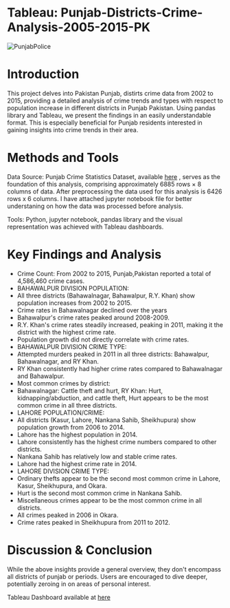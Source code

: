# Tableau: Punjab-Districts-Crime-Analysis-2005-2015-PK
![PunjabPolice](https://github.com/MWali94/Punjab-Districts-Crime-Analysis-2005-215-PK/assets/65387808/d47c6906-911f-4f05-bd41-140ead49a912)


# **Introduction**    

This project delves into Pakistan Punjab, distirts crime data from 2002 to 2015, providing a detailed analysis of crime trends and types with respect to population increase in different districts in Punjab Pakistan. Using pandas library and Tableau, we present the findings in an easily understandable format. This is especially beneficial for Punjab residents interested in gaining insights into crime trends in their area.

# **Methods and Tools**

Data Source: Punjab Crime Statistics Dataset, available <a href="https://opendata.com.pk/dataset/crimes-committed-in-punjab-2002-2015/resource/3c430502-b94d-4f5d-a917-a0e778f71998">here</a> , serves as the foundation of this analysis, comprising approximately 6885 rows × 8 columns of data. After preprocessing the data used for this analysis is 6426 rows x 6 columns. I have attached jupyter notebook file for better understaning on how the data was processed before analysis.

Tools: Python, jupyter notebook, pandas library and the visual representation was achieved with Tableau dashboards.

# **Key Findings and Analysis**

<ul>
    <li>Crime Count: From 2002 to 2015, Punjab,Pakistan reported a total of 4,586,460 crime cases.</li>
    <li>BAHAWALPUR DIVISION POPULATION:</li>
    <li>All three districts (Bahawalnagar, Bahawalpur, R.Y. Khan) show population increases from 2002 to 2015.</li>
    <li>Crime rates in Bahawalnagar declined over the years</li>
    <li>Bahawalpur's crime rates peaked around 2008-2009.</li>
    <li>R.Y. Khan's crime rates steadily increased, peaking in 2011, making it the district with the highest crime rate.</li>
    <li>Population growth did not directly correlate with crime rates.</li>
    <li>BAHAWALPUR DIVISION CRIME TYPE:</li>
    <li>Attempted murders peaked in 2011 in all three districts: Bahawalpur, Bahawalnagar, and RY Khan.</li>
    <li>RY Khan consistently had higher crime rates compared to Bahawalnagar and Bahawalpur.</li>
    <li>Most common crimes by district:</li>
    <li>Bahawalnagar: Cattle theft and hurt, RY Khan: Hurt, kidnapping/abduction, and cattle theft, Hurt appears to be the most common crime in all three districts.</li>
    <li>LAHORE POPULATION/CRIME:</li>
    <li>All districts (Kasur, Lahore, Nankana Sahib, Sheikhupura) show population growth from 2006 to 2014.</li>
    <li>Lahore has the highest population in 2014.</li>
    <li>Lahore consistently has the highest crime numbers compared to other districts.</li>
    <li>Nankana Sahib has relatively low and stable crime rates.</li>
    <li>Lahore had the highest crime rate in 2014.</li>
    <li>LAHORE DIVISION CRIME TYPE:</li>
    <li>Ordinary thefts appear to be the second most common crime in Lahore, Kasur, Sheikhupura, and Okara.</li>
    <li>Hurt is the second most common crime in Nankana Sahib.</li>
    <li>Miscellaneous crimes appear to be the most common crime in all districts.</li>
    <li>All crimes peaked in 2006 in Okara.</li>
    <li>Crime rates peaked in Sheikhupura from 2011 to 2012.</li>

    
</ul>

# **Discussion & Conclusion**

While the above insights provide a general overview, they don't encompass all districts of punjab or periods. Users are encouraged to dive deeper, potentially zeroing in on areas of personal interest. 

Tableau Dashboard available at <a href="https://public.tableau.com/shared/KF4BHW4YX?:display_count=n&:origin=viz_share_link">here</a>
